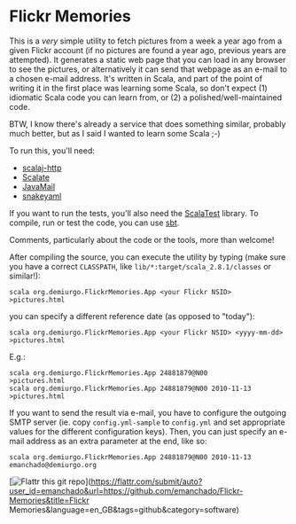 Flickr Memories
===============

This is a *very* simple utility to fetch pictures from a week a year
ago from a given Flickr account (if no pictures are found a year ago,
previous years are attempted). It generates a static web page that you
can load in any browser to see the pictures, or alternatively it can
send that webpage as an e-mail to a chosen e-mail address. It's
written in Scala, and part of the point of writing it in the first
place was learning some Scala, so don't expect (1) idiomatic Scala
code you can learn from, or (2) a polished/well-maintained code.

BTW, I know there's already a service that does something similar,
probably much better, but as I said I wanted to learn some Scala ;-)

To run this, you'll need:

* [scalaj-http](https://github.com/scalaj/scalaj-http)
* [Scalate](http://scalate.fusesource.org/)
* [JavaMail](http://www.gnu.org/software/classpathx/javamail/javamail.html)
* [snakeyaml](http://code.google.com/p/snakeyaml/)

If you want to run the tests, you'll also need the
[ScalaTest](http://www.scalatest.org/) library. To compile, run or
test the code, you can use
[sbt](http://code.google.com/p/simple-build-tool/).

Comments, particularly about the code or the tools, more than welcome!

After compiling the source, you can execute the utility by typing
(make sure you have a correct `CLASSPATH`, like
`lib/*:target/scala_2.8.1/classes` or similar!):

    scala org.demiurgo.FlickrMemories.App <your Flickr NSID> >pictures.html

you can specify a different reference date (as opposed to "today"):

    scala org.demiurgo.FlickrMemories.App <your Flickr NSID> <yyyy-mm-dd> >pictures.html

E.g.:

    scala org.demiurgo.FlickrMemories.App 24881879@N00            >pictures.html
    scala org.demiurgo.FlickrMemories.App 24881879@N00 2010-11-13 >pictures.html

If you want to send the result via e-mail, you have to configure the
outgoing SMTP server (ie. copy `config.yml-sample` to `config.yml` and
set appropriate values for the different configuration keys). Then,
you can just specify an e-mail address as an extra parameter at the
end, like so:

    scala org.demiurgo.FlickrMemories.App 24881879@N00 2010-11-13 emanchado@demiurgo.org

[![Flattr this git repo](http://api.flattr.com/button/flattr-badge-large.png)](https://flattr.com/submit/auto?user_id=emanchado&url=https://github.com/emanchado/Flickr-Memories&title=Flickr Memories&language=en_GB&tags=github&category=software)
